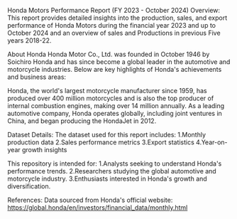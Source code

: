 Honda Motors Performance Report (FY 2023 - October 2024)
Overview:
This report provides detailed insights into the production, sales, and export performance of Honda Motors during the financial year 2023 and up to October 2024 and an overview of sales and Productions in previous Five years 2018-22. 

About Honda
Honda Motor Co., Ltd. was founded in October 1946 by Soichiro Honda and has since become a global leader in the automotive and motorcycle industries. Below are key highlights of Honda's achievements and business areas:

Honda, the world's largest motorcycle manufacturer since 1959, has produced over 400 million motorcycles and is also the top producer of internal combustion engines, making over 14 million annually. As a leading automotive company, Honda operates globally, including joint ventures in China, and began producing the HondaJet in 2012.

Dataset Details:
The dataset used for this report includes:
1.Monthly production data
2.Sales performance metrics
3.Export statistics
4.Year-on-year growth insights

This repository is intended for:
1.Analysts seeking to understand Honda's performance trends.
2.Researchers studying the global automotive and motorcycle industry.
3.Enthusiasts interested in Honda's growth and diversification.

References:
Data sourced from Honda's official website: https://global.honda/en/investors/financial_data/monthly.html

